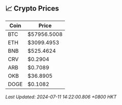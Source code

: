 ## 📈 Crypto Prices

| Coin | Price |
| ---- | ----- |
| BTC | $57956.5008 |
| ETH | $3099.4953 |
| BNB | $525.4624 |
| CRV | $0.2904 |
| ARB | $0.7089 |
| OKB | $36.8905 |
| DOGE | $0.1082 |

_Last Updated: 2024-07-11 14:22:00.806 +0800 HKT_